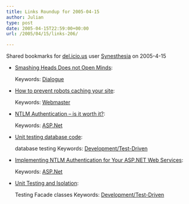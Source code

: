 ```yaml
---
title: Links Roundup for 2005-04-15
author: Julian
type: post
date: 2005-04-15T22:59:00+00:00
url: /2005/04/15/links-206/

---
```

Shared bookmarks for [del.icio.us][1] user  [Synesthesia][2] on 2005-4-15

  * [Smashing Heads Does not Open Minds][3]:
   
    Keywords: [Dialogue][4]
  * [How to prevent robots caching your site][5]:
   
    Keywords: [Webmaster][6]
  * [NTLM Authentication &#8211; is it worth it?][7]:
   
    Keywords: [ASP.Net][8]
  * [Unit testing database code][9]:
  
    database testing Keywords: [Development/Test-Driven][10]
  * [Implementing NTLM Authentication for Your ASP.NET Web Services][11]:
   
    Keywords: [ASP.Net][8]
  * [Unit Testing and Isolation][12]:
  
    Testing Facade classes Keywords: [Development/Test-Driven][10]

 [1]: http://del.icio.us/
 [2]: http://del.icio.us/synesthesia
 [3]: http://blog.contentious.com/archives/2005/04/14/smashing-heads-does-not-open-minds "http://blog.contentious.com/archives/2005/04/14/smashing-heads-does-not-open-minds"
 [4]: http://del.icio.us/synesthesia/Dialogue
 [5]: http://blog.taragana.com/index.php/archive/how-to-prevent-robots-google-bot-msnbot-yahoo-slurp-etc-from-displaying-cached-pages-of-your-site/ "http://blog.taragana.com/index.php/archive/how-to-prevent-robots-google-bot-msnbot-yahoo-slurp-etc-from-displaying-cached-pages-of-your-site/"
 [6]: http://del.icio.us/synesthesia/Webmaster
 [7]: http://www.codinghorror.com/blog/archives/000263.html "http://www.codinghorror.com/blog/archives/000263.html"
 [8]: http://del.icio.us/synesthesia/ASP.Net
 [9]: http://www.dallaway.com/acad/dbunit.html "http://www.dallaway.com/acad/dbunit.html"
 [10]: http://del.icio.us/synesthesia/Development/Test-Driven
 [11]: http://www.dotnetjunkies.com/Article/6B31D299-347C-4B85-82C5-954546165C80.dcik "http://www.dotnetjunkies.com/Article/6B31D299-347C-4B85-82C5-954546165C80.dcik"
 [12]: http://www.geekswithblogs.net/sbellware/archive/2005/03/18/26669.aspx "http://www.geekswithblogs.net/sbellware/archive/2005/03/18/26669.aspx"